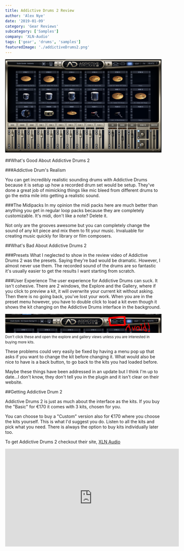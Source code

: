 ```yaml
---
title: Addictive Drums 2 Review
author: 'Alex Nye'
date: '2019-01-09'
category: 'Gear Reviews'
subcategory: ['Samples']
company: 'XLN-Audio'
tags: ['gear', 'drums', 'samples']
featuredImage: './addictiveDrums2.png'
---
```


<img src='./addictiveDrums2.png' />

##What's Good About Addictive Drums 2 

###Addictive Drum's Realism

You can get incredibly realistic sounding drums with Addictive Drums because it is setup up how a recorded drum set would be setup. They've done a great job of mimicking things like mic bleed from different drums to go the extra mile into getting a realistic sound.

###The Midipacks
In my opinion the midi packs here are much better than anything you get in regular loop packs because they are completely customizable. It's midi, don't like a note? Delete it.

Not only are the grooves awesome but you can completely change the sound of any kit piece and mix them to fit your music. Invaluable for creating music quickly for library or film composers.  

##What's Bad About Addictive Drums 2

###Presets
What I neglected to show in the review video of Addictive Drums 2 was the presets. Saying they're bad would be dramatic. However, I almost never use them. The recorded sound of the drums are so fantastic it's usually easier to get the results I want starting from scratch.

###User Experience
The user experience for Addictive Drums can suck. It isn't cohesive. There are 2 windows, the Explore and the Gallery, where if you click to preview a kit, it will overwrite your current kit without asking. Then there is no going back, you've lost your work. When you are in the preset menu however, you have to double click to load a kit even though it shows the kit changing on the Addictive Drums interface in the background.



<img src="./AddictiveDrumsWindowToAvoid.jpg" alt="Addictive Drums 2 interface picture">
<small>Don't click these and open the explore and gallery views unless you are interested in buying more kits.</small>

These problems could very easily be fixed by having a menu pop up that asks if you want to change the kit before changing it. What would also be nice to have is a back button, to go back to the kits you had loaded before. 

Maybe these things have been addressed in an update but I think I'm up to date...I don't know, they don't tell you in the plugin and it isn't clear on their website.

##Getting Addictive Drum 2

Addictive Drums 2 is just as much about the interface as the kits. If you buy the "Basic" for €170 it comes with 3 kits, chosen for you. 

You can choose to buy a "Custom" version also for €170 where you choose the kits yourself. This is what I'd suggest you do. Listen to all the kits and pick what you need. There is always the option to buy kits individually later too. 

To get Addictive Drums 2 checkout their site, <a href="https://www.xlnaudio.com/products/addictive_drums_2" target="blank">XLN Audio</a>

<iframe width="560" height="315" src="https://www.youtube-nocookie.com/embed/LqEMxhItMi0" frameborder="0" allow="accelerometer; autoplay; encrypted-media; gyroscope; picture-in-picture" allowfullscreen></iframe>

